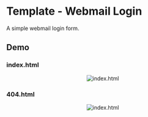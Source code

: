 # Template - Webmail Login
A simple webmail login form.

## Demo

### index.html
<p align="center">
  <img src=".demo/index.png?raw=true" alt="index.html"/>
</p>

### 404.html
<p align="center">
  <img src=".demo/404.png?raw=true" alt="index.html"/>
</p>
